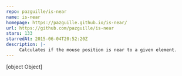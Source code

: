 ```yaml
---
repo: pazguille/is-near
name: is-near
homepage: https://pazguille.github.io/is-near/
url: https://github.com/pazguille/is-near
stars: 133
starredAt: 2015-06-04T20:52:20Z
description: |-
     Calculates if the mouse position is near to a given element.
---
```


[object Object]
